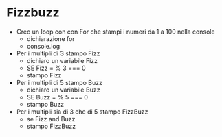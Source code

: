 # Fizzbuzz 
- Creo un loop con con For che stampi i numeri da 1 a 100 nella console
    - dichiarazione for
    - console.log
- Per i multipli di 3 stampo Fizz
    - dichiaro un variabile Fizz
    - SE Fizz = % 3 === 0 
    - stampo Fizz
- Per i multipli di 5 stampo Buzz
    - dichiaro un variabile Buzz 
    - SE Buzz = % 5 === 0 
    - stampo Buzz
- Per i multipli sia di 3 che di 5 stampo FizzBuzz 
    - se Fizz and Buzz
    - stampo FizzBuzz 